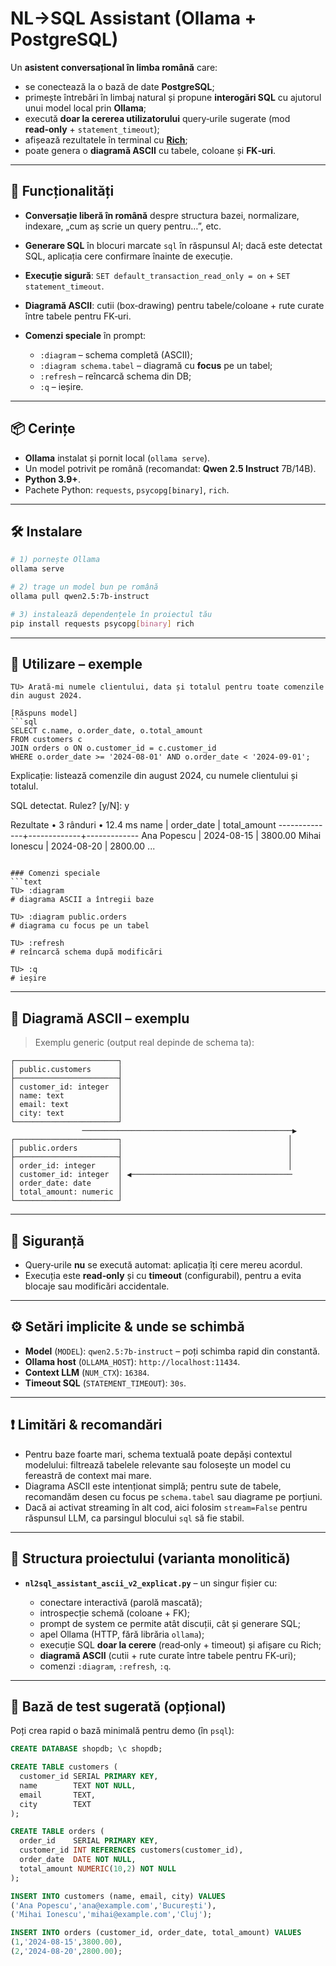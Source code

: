 # NL→SQL Assistant (Ollama + PostgreSQL)

Un **asistent conversațional în limba română** care:

* se conectează la o bază de date **PostgreSQL**;
* primește întrebări în limbaj natural și propune **interogări SQL** cu ajutorul unui model local prin **Ollama**;
* execută **doar la cererea utilizatorului** query‑urile sugerate (mod **read‑only** + `statement_timeout`);
* afișează rezultatele în terminal cu **[Rich](https://github.com/Textualize/rich)**;
* poate genera o **diagramă ASCII** cu tabele, coloane și **FK‑uri**.

---

## 🚀 Funcționalități

* **Conversație liberă în română** despre structura bazei, normalizare, indexare, „cum aș scrie un query pentru…”, etc.
* **Generare SQL** în blocuri marcate `sql` în răspunsul AI; dacă este detectat SQL, aplicația cere confirmare înainte de execuție.
* **Execuție sigură**: `SET default_transaction_read_only = on` + `SET statement_timeout`.
* **Diagramă ASCII**: cutii (box‑drawing) pentru tabele/coloane + rute curate între tabele pentru FK‑uri.
* **Comenzi speciale** în prompt:

  * `:diagram` – schema completă (ASCII);
  * `:diagram schema.tabel` – diagramă cu **focus** pe un tabel;
  * `:refresh` – reîncarcă schema din DB;
  * `:q` – ieșire.

---

## 📦 Cerințe

* **Ollama** instalat și pornit local (`ollama serve`).
* Un model potrivit pe română (recomandat: **Qwen 2.5 Instruct** 7B/14B).
* **Python 3.9+**.
* Pachete Python: `requests`, `psycopg[binary]`, `rich`.

---

## 🛠️ Instalare

```bash
# 1) pornește Ollama
ollama serve

# 2) trage un model bun pe română
ollama pull qwen2.5:7b-instruct

# 3) instalează dependențele în proiectul tău
pip install requests psycopg[binary] rich
```

---

## 💬 Utilizare – exemple

````text
TU> Arată-mi numele clientului, data și totalul pentru toate comenzile din august 2024.

[Răspuns model]
```sql
SELECT c.name, o.order_date, o.total_amount
FROM customers c
JOIN orders o ON o.customer_id = c.customer_id
WHERE o.order_date >= '2024-08-01' AND o.order_date < '2024-09-01';
````

Explicație: listează comenzile din august 2024, cu numele clientului și totalul.

SQL detectat. Rulez? \[y/N]: y

Rezultate • 3 rânduri • 12.4 ms
name          | order\_date  | total\_amount
\--------------+-------------+-------------
Ana Popescu   | 2024-08-15  | 3800.00
Mihai Ionescu | 2024-08-20  | 2800.00
...

````

### Comenzi speciale
```text
TU> :diagram
# diagrama ASCII a întregii baze

TU> :diagram public.orders
# diagrama cu focus pe un tabel

TU> :refresh
# reîncarcă schema după modificări

TU> :q
# ieșire
````

---

## 🧭 Diagramă ASCII – exemplu

> Exemplu generic (output real depinde de schema ta):

```text
┌───────────────────────┐
│ public.customers      │
├───────────────────────┤
│ customer_id: integer  │
│ name: text            │
│ email: text           │
│ city: text            │
└───────────────────────┘
                ───────────────────────────────────────────────▶
┌───────────────────────┐                                     │
│ public.orders         │                                     │
├───────────────────────┤                                     │
│ order_id: integer     │                                     │
│ customer_id: integer  │ ◀────────────────────────────────────
│ order_date: date      │
│ total_amount: numeric │
└───────────────────────┘
```

---

## 🔐 Siguranță

* Query‑urile **nu** se execută automat: aplicația îți cere mereu acordul.
* Execuția este **read‑only** și cu **timeout** (configurabil), pentru a evita blocaje sau modificări accidentale.

---

## ⚙️ Setări implicite & unde se schimbă

* **Model** (`MODEL`): `qwen2.5:7b-instruct` – poți schimba rapid din constantă.
* **Ollama host** (`OLLAMA_HOST`): `http://localhost:11434`.
* **Context LLM** (`NUM_CTX`): `16384`.
* **Timeout SQL** (`STATEMENT_TIMEOUT`): `30s`.

---

## ❗ Limitări & recomandări

* Pentru baze foarte mari, schema textuală poate depăși contextul modelului: filtrează tabelele relevante sau folosește un model cu fereastră de context mai mare.
* Diagrama ASCII este intenționat simplă; pentru sute de tabele, recomandăm desen cu focus pe `schema.tabel` sau diagrame pe porțiuni.
* Dacă ai activat streaming în alt cod, aici folosim `stream=False` pentru răspunsul LLM, ca parsingul blocului `sql` să fie stabil.

---

## 🧩 Structura proiectului (varianta monolitică)

* **`nl2sql_assistant_ascii_v2_explicat.py`** – un singur fișier cu:

  * conectare interactivă (parolă mascată);
  * introspecție schemă (coloane + FK);
  * prompt de system ce permite atât discuții, cât și generare SQL;
  * apel Ollama (HTTP, fără librăria `ollama`);
  * execuție SQL **doar la cerere** (read‑only + timeout) și afișare cu Rich;
  * **diagramă ASCII** (cutii + rute curate între tabele pentru FK‑uri);
  * comenzi `:diagram`, `:refresh`, `:q`.

---

## 🧪 Bază de test sugerată (opțional)

Poți crea rapid o bază minimală pentru demo (în `psql`):

```sql
CREATE DATABASE shopdb; \c shopdb;

CREATE TABLE customers (
  customer_id SERIAL PRIMARY KEY,
  name        TEXT NOT NULL,
  email       TEXT,
  city        TEXT
);

CREATE TABLE orders (
  order_id    SERIAL PRIMARY KEY,
  customer_id INT REFERENCES customers(customer_id),
  order_date  DATE NOT NULL,
  total_amount NUMERIC(10,2) NOT NULL
);

INSERT INTO customers (name, email, city) VALUES
('Ana Popescu','ana@example.com','București'),
('Mihai Ionescu','mihai@example.com','Cluj');

INSERT INTO orders (customer_id, order_date, total_amount) VALUES
(1,'2024-08-15',3800.00),
(2,'2024-08-20',2800.00);
```

